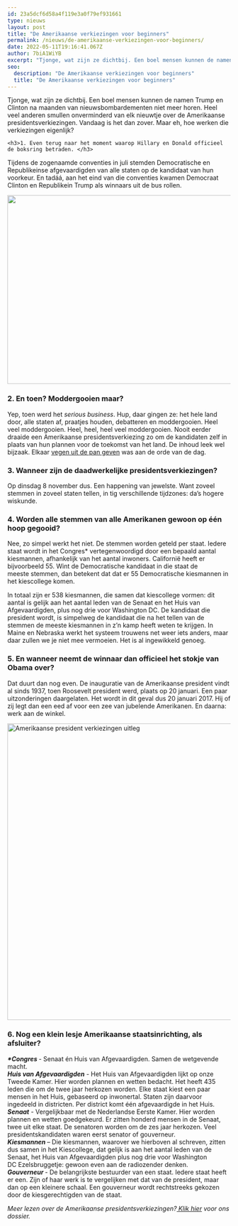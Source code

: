 ```yaml
---
id: 23a5dcf6d58a4f119e3a0f79ef931661
type: nieuws
layout: post
title: "De Amerikaanse verkiezingen voor beginners"
permalink: /nieuws/de-amerikaanse-verkiezingen-voor-beginners/
date: 2022-05-11T19:16:41.067Z
author: 7biA1WiYB
excerpt: "Tjonge, wat zijn ze dichtbij. Een boel mensen kunnen de namen Trump en Clinton na maanden van nieuwsbombardementen niet meer horen. Heel veel anderen smullen onverminderd van elk nieuwtje over de Amerikaanse presidentsverkiezingen. Vandaag is het dan zover. Maar eh, hoe werken die verkiezingen eigenlijk?   "
seo:
  description: "De Amerikaanse verkiezingen voor beginners"
  title: "De Amerikaanse verkiezingen voor beginners"
---
```

Tjonge, wat zijn ze dichtbij. Een boel mensen kunnen de namen Trump en Clinton na maanden van nieuwsbombardementen niet meer horen. Heel veel anderen smullen onverminderd van elk nieuwtje over de Amerikaanse presidentsverkiezingen. Vandaag is het dan zover. Maar eh, hoe werken die verkiezingen eigenlijk?   

    <h3>1. Even terug naar het moment waarop Hillary en Donald officieel de boksring betraden. </h3>
<p>Tijdens de zogenaamde conventies in juli stemden Democratische en Republikeinse afgevaardigden van alle staten op de kandidaat van hun voorkeur. En tadáá, aan het eind van die conventies kwamen Democraat Clinton en Republikein Trump als winnaars uit de bus rollen. </p>
<p><div class="media media-element-container media-default"><div id="file-23000" class="file file-image file-image-jpeg">

        
  
  <div class="content">
    <img title="Beelden AFP, collage 7Days" height="425" width="850" class="media-element file-default" data-delta="1" src="https://original.sevendays.nl/sites/default/files/trump%20en%20hillary%20samen%20AFP.jpg" alt="">  </div>

  
</div>
</div>
<h3>2. En toen? Moddergooien maar?</h3>
<p>Yep, toen werd het <em>serious business</em>. Hup, daar gingen ze: het hele land door, alle staten af, praatjes houden, debatteren en moddergooien. Heel veel moddergooien. Heel, heel, heel veel moddergooien. Nooit eerder draaide een Amerikaanse presidentsverkiezing zo om de kandidaten zelf in plaats van hun plannen voor de toekomst van het land. De inhoud leek wel bijzaak. Elkaar <a href="https://original.sevendays.nl/nieuws/trumps-twittergescheld-bij-elkaar-opgeteld">vegen uit de pan geven</a> was aan de orde van de dag. </p>
<h3>3. Wanneer zijn de daadwerkelijke presidentsverkiezingen?</h3>
<p>Op dinsdag 8 november dus. Een happening van jewelste. Want zoveel stemmen in zoveel staten tellen, in tig verschillende tijdzones: da’s hogere wiskunde. </p>
<h3>4. Worden alle stemmen van alle Amerikanen gewoon op één hoop gegooid? </h3>
<p>Nee, zo simpel werkt het niet. De stemmen worden geteld per staat. Iedere staat wordt in het Congres* vertegenwoordigd door een bepaald aantal kiesmannen, afhankelijk van het aantal inwoners. Californië heeft er bijvoorbeeld 55. Wint de Democratische kandidaat in die staat de meeste stemmen, dan betekent dat dat er 55 Democratische kiesmannen in het kiescollege komen.</p>
<p>In totaal zijn er 538 kiesmannen, die samen dat kiescollege vormen: dit aantal is gelijk aan het aantal leden van de Senaat en het Huis van Afgevaardigden, plus nog drie voor Washington DC. De kandidaat die president wordt, is simpelweg de kandidaat die na het tellen van de stemmen de meeste kiesmannen in z’n kamp heeft weten te krijgen. In Maine en Nebraska werkt het systeem trouwens net weer iets anders, maar daar zullen we je niet mee vermoeien. Het is al ingewikkeld genoeg. </p>
<h3><strong>5. En wanneer neemt de winnaar dan officieel het stokje van Obama over? </strong></h3>
<p>Dat duurt dan nog even. De inauguratie van de Amerikaanse president vindt al sinds 1937, toen Roosevelt president werd, plaats op 20 januari. Een paar uitzonderingen daargelaten. Het wordt in dit geval dus 20 januari 2017. Hij of zij legt dan een eed af voor een zee van jubelende Amerikanen. En daarna: werk aan de winkel.</p>
<p><div class="media media-element-container media-default"><div id="file-16565" class="file file-image file-image-jpeg">

        
  
  <div class="content">
    <img alt="Amerikaanse president verkiezingen uitleg" title="Na het afleggen van de eed: werk aan de winkel Foto AFP" height="668" width="850" class="media-element file-default" data-delta="1" src="https://original.sevendays.nl/sites/default/files/AFP-obama%20en%20eed_0.jpg">  </div>

  
</div>
</div>
<h3><strong>6. Nog een klein lesje Amerikaanse staatsinrichting, als afsluiter?  </strong></h3>
<p><strong><em>*Congres </em></strong>- Senaat én Huis van Afgevaardigden. Samen de wetgevende macht.<br><em><strong>Huis van Afgevaardigden</strong></em> - Het Huis van Afgevaardigden lijkt op onze Tweede Kamer. Hier worden plannen en wetten bedacht. Het heeft 435 leden die om de twee jaar herkozen worden. Elke staat kiest een paar mensen in het Huis, gebaseerd op inwonertal. Staten zijn daarvoor ingedeeld in districten. Per district komt één afgevaardigde in het Huis. <br><em><strong>Senaat</strong></em> - Vergelijkbaar met de Nederlandse Eerste Kamer. Hier worden plannen en wetten goedgekeurd. Er zitten honderd mensen in de Senaat, twee uit elke staat. De senatoren worden om de zes jaar herkozen. Veel presidentskandidaten waren eerst senator of gouverneur. <br><em><strong>Kiesmannen </strong></em>– Die kiesmannen, waarover we hierboven al schreven, zitten dus samen in het Kiescollege, dat gelijk is aan het aantal leden van de Senaat, het Huis van Afgevaardigden plus nog drie voor Washington DC Ezelsbruggetje: gewoon even aan de radiozender denken. <br><em><strong>Gouverneur </strong></em>- De belangrijkste bestuurder van een staat. Iedere staat heeft er een. Zijn of haar werk is te vergelijken met dat van de president, maar dan op een kleinere schaal. Een gouverneur wordt rechtstreeks gekozen door de kiesgerechtigden van de staat.</p>
<p><em>Meer lezen over de Amerikaanse presidentsverkiezingen?<a href="https://original.sevendays.nl/dossier-verkiezingen-vs"> Klik hier</a> voor ons dossier. </em></p>  
